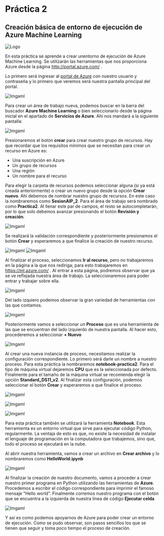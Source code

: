 # Práctica 2
## Creación básica de entorno de ejecución de Azure Machine Learning

![Logo](https://github.com/AngelAlbertoCT/Creacion-basica-Azure-Machine-Learning/blob/main/Imagenes/Nub8-Machine-Learning-With-Azure-2.jpg)

En esta práctica se aprende a crear unentorno de ejecución de Azure Machine Learning. Se utilizarán las herramientas que nos proporciona Azure desde la página http://portal.azure.com/ .

Lo primero será ingresar al [portal de Azure](http://portal.azure.com/) con nuestro usuario y contraseña y lo primero que veremos será nuestra pantalla principal del portal. 

![Imgaml](https://github.com/AngelAlbertoCT/Creacion-basica-Azure-Machine-Learning/blob/main/Imagenes/Imagen1.png)

Para crear un área de trabajo nueva, podemos buscar en la barra del buscador **Azure Machine Learning** o bien seleccionarlo desde la página inicial en el apartado de **Servicios de Azure**. Ahí nos mandará a la siguiente pantalla:

![Imgaml]([Imagenes\Imagen2.png](https://github.com/AngelAlbertoCT/Creacion-basica-Azure-Machine-Learning/blob/main/Imagenes/Imagen2.png))

Presionaremos el botón **crear** para crear nuestro grupo de recursos. Hay que recordar que los requisitos mínimos que se necesitan para crear un recurso en Azure es:
* Una suscripción en Azure
* Un grupo de recursos
* Una región
* Un nombre para el recurso 

Para elegir la carpeta de recursos podemos seleccionar alguna (si ya está creada anteriormente) o crear un nuevo grupo desde la opción **Crear nuevo**. Ahí debemos de nombrar nuestro grupo de recursos. En este caso la nombraremos como **SesionAIP_2**. Para el área de trabajo será nombrado como **Practica2**. Al llenar este par de campos, el resto se autocompletarán, por lo que solo debemos avanzar presionando el botón **Revisión y creación**.

![Imgaml](https://github.com/AngelAlbertoCT/Creacion-basica-Azure-Machine-Learning/blob/main/Imagenes/Imagen3.png)

Se realizará la validación correspondiente y posteriormente presionamos el botón **Crear** y esperaremos a que finalice la creación de nuestro recurso.

![Imgaml](https://github.com/AngelAlbertoCT/Creacion-basica-Azure-Machine-Learning/blob/main/Imagenes/Imagen4.png)
![Imgaml](https://github.com/AngelAlbertoCT/Creacion-basica-Azure-Machine-Learning/blob/main/Imagenes/Imagen5.png)

Al finalizar el proceso, seleccionamos **Ir al recurso**, pero no trabajaremos en la página a la que nos rediriga; para esto trabajaremos en https://ml.azure.com/ . Al entrar a esta página, podremos observar que ya se ve reflejada nuestra área de trabajo. La seleccionaremos para poder entrar y trabajar sobre ella.

![Imgaml](https://github.com/AngelAlbertoCT/Creacion-basica-Azure-Machine-Learning/blob/main/Imagenes/Imagen6.png)

Del lado izquiero podemos observar la gran variedad de herramientas con las que contamos. 

![Imgaml](https://github.com/AngelAlbertoCT/Creacion-basica-Azure-Machine-Learning/blob/main/Imagenes/Imagen7.png)

Posteriormente vamos a seleccionar un **Proceso** que es una herramienta de las que se encuentran del lado izquierdo de nuestra pantalla. Al hacer esto, procederemos a seleccionar **+ Nuevo**

![Imgaml](https://github.com/AngelAlbertoCT/Creacion-basica-Azure-Machine-Learning/blob/main/Imagenes/Imagen8.png)

Al crear una nueva instancia de proceso, necesitamos realizar la configuración correspondiente. Lo primero será darle un nombre a nuestro proceso. Para esta práctica la nombraremos **notebook-practica2**. Para el tipo de máquina virtual dejaremos **CPU** que es la seleccionada por defecto. Finalmente para el tamaño de la máquina virtual se recomienda elegir la opción **Standard_DS11_v2**. Al finalizar esta configuración, podemos seleccionar el botón **Crear** y esperaremos a que finalice el proceso.

![Imgaml](https://github.com/AngelAlbertoCT/Creacion-basica-Azure-Machine-Learning/blob/main/Imagenes/Imagen9.png)

![Imgaml](https://github.com/AngelAlbertoCT/Creacion-basica-Azure-Machine-Learning/blob/main/Imagenes/Imagen10.png)

![Imgaml](https://github.com/AngelAlbertoCT/Creacion-basica-Azure-Machine-Learning/blob/main/Imagenes/Imagen11.png)

Para esta práctica también se utilizará la herramienta **Notebook**. Esta herramienta es un entorno virtual que sirve para ejecutar código Python, regularmente. La ventaja de esto es que, no existe la necesidad de instalar el lenguaje de programación en la computadora que trabajemos, sino que, todo el proceso se ejecutará en la nube.  

Al abrir nuestra herramienta, vamos a crear un archivo en  **Crear archivo** y lo nombraremos como **HelloWorld.ipynb**

![Imgaml](https://github.com/AngelAlbertoCT/Creacion-basica-Azure-Machine-Learning/blob/main/Imagenes/Imagen12.png)

Al finalizar la creación de nuestro documento, vamos a proceder a crear nuestro primer programa en Python utilizando las herramientas de **Azure**. Procedemos a escribir el código correspondiente para imprimir el famoso mensaje "Hello world". Finalmente corremos nuestro programa con el botón que se encuentra a la izquierda de nuestra línea de código **Ejecutar celda**

![Imgaml](https://github.com/AngelAlbertoCT/Creacion-basica-Azure-Machine-Learning/blob/main/Imagenes/Imagen13.png)

Y así es como podemos apoyarnos de Azure para poder crear un entorno de ejecución. Como se pudo observar, son pasos sencillos los que se tienen que seguir y toma poco tiempo el proceso de creación.
